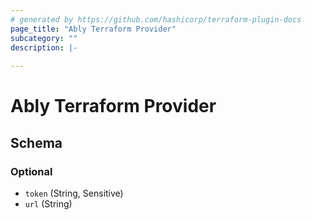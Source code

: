 ```yaml
---
# generated by https://github.com/hashicorp/terraform-plugin-docs
page_title: "Ably Terraform Provider"
subcategory: ""
description: |-
  
---
```


# Ably Terraform Provider





<!-- schema generated by tfplugindocs -->
## Schema

### Optional

- `token` (String, Sensitive)
- `url` (String)
